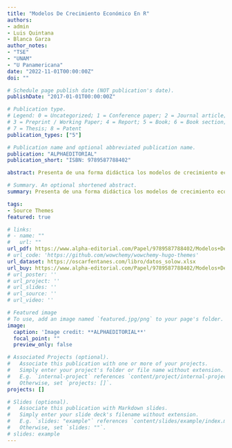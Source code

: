 ```yaml
---
title: "Modelos De Crecimiento Económico En R"
authors:
- admin
- Luis Quintana
- Blanca Garza
author_notes:
- "TSE"
- "UNAM"
- "U Panamericana"
date: "2022-11-01T00:00:00Z"
doi: ""

# Schedule page publish date (NOT publication's date).
publishDate: "2017-01-01T00:00:00Z"

# Publication type.
# Legend: 0 = Uncategorized; 1 = Conference paper; 2 = Journal article;
# 3 = Preprint / Working Paper; 4 = Report; 5 = Book; 6 = Book section;
# 7 = Thesis; 8 = Patent
publication_types: ["5"]

# Publication name and optional abbreviated publication name.
publication: "ALPHAEDITORIAL"
publication_short: "ISBN: 9789587788402"

abstract: Presenta de una forma didáctica los modelos de crecimiento económico que los economistas han formulado con el fin de comprender la manera en que los países y regiones logran alcanzar altos niveles de desarrollo y bienestar. Para lo cual hace uso de programación y códigos en el ambiente computacional de R con el fin de realizar simulaciones empíricas con los modelos y utilizar datos reales de las principales economías latinoamericanas.

# Summary. An optional shortened abstract.
summary: Presenta de una forma didáctica los modelos de crecimiento económico que los economistas han formulado con el fin de comprender la manera en que los países y regiones logran alcanzar altos niveles de desarrollo y bienestar.

tags:
- Source Themes
featured: true

# links: 
# - name: ""
#   url: ""
url_pdf: https://www.alpha-editorial.com/Papel/9789587788402/Modelos+De+Crecimiento+Econ%c3%b3mico+En+R
# url_code: 'https://github.com/wowchemy/wowchemy-hugo-themes'
url_dataset: https://oscarfentanes.com/libro/datos_solow.xlsx
url_buy: https://www.alpha-editorial.com/Papel/9789587788402/Modelos+De+Crecimiento+Econ%c3%b3mico+En+R
# url_poster: ''
# url_project: ''
# url_slides: ''
# url_source: ''
# url_video: ''

# Featured image
# To use, add an image named `featured.jpg/png` to your page's folder. 
image:
  caption: 'Image credit: **ALPHAEDITORIAL**'
  focal_point: ""
  preview_only: false

# Associated Projects (optional).
#   Associate this publication with one or more of your projects.
#   Simply enter your project's folder or file name without extension.
#   E.g. `internal-project` references `content/project/internal-project/index.md`.
#   Otherwise, set `projects: []`.
projects: []

# Slides (optional).
#   Associate this publication with Markdown slides.
#   Simply enter your slide deck's filename without extension.
#   E.g. `slides: "example"` references `content/slides/example/index.md`.
#   Otherwise, set `slides: ""`.
# slides: example
---
```




